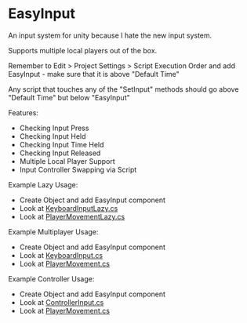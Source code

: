 # EasyInput
An input system for unity because I hate the new input system.

Supports multiple local players out of the box.

Remember to Edit > Project Settings > Script Execution Order
and add EasyInput - make sure that it is above "Default Time"

Any script that touches any of the "SetInput" methods should go above "Default Time" but below "EasyInput"


Features:
- Checking Input Press
- Checking Input Held
- Checking Input Time Held
- Checking Input Released
- Multiple Local Player Support
- Input Controller Swapping via Script


Example Lazy Usage:
- Create Object and add EasyInput component
- Look at [KeyboardInputLazy.cs](https://github.com/savvamadar/EasyInput/blob/main/Assets/Demo/LazyInput/KeyboardInputLazy.cs)
- Look at [PlayerMovementLazy.cs](https://github.com/savvamadar/EasyInput/blob/main/Assets/Demo/LazyInput/PlayerMovementLazy.cs)


Example Multiplayer Usage:
- Create Object and add EasyInput component
- Look at [KeyboardInput.cs](https://github.com/savvamadar/EasyInput/blob/main/Assets/Demo/Input/KeyboardInput.cs)
- Look at [PlayerMovement.cs](https://github.com/savvamadar/EasyInput/blob/main/Assets/Demo/Input/PlayerMovement.cs)

Example Controller Usage:
- Create Object and add EasyInput component
- Look at [ControllerInput.cs](https://github.com/savvamadar/EasyInput/blob/main/Assets/Demo/Input/ControllerInput.cs)
- Look at [PlayerMovement.cs](https://github.com/savvamadar/EasyInput/blob/main/Assets/Demo/Input/PlayerMovement.cs)
